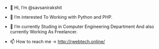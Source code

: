- 👋 Hi, I’m @savsanirakshit

- 👀 I’m interested To Working with Python and PHP.

- 🌱 I’m currently Studing in Computer Engineering Department 
      And also currently Working As Freelancer. 
      
- 📫 How to reach me 
    -> http://rwebtech.online/
